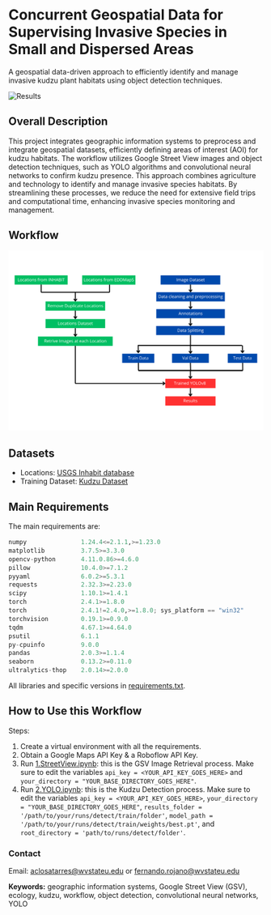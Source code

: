 # Concurrent Geospatial Data for Supervising Invasive Species in Small and Dispersed Areas 
A geospatial data-driven approach to efficiently identify and manage invasive kudzu plant habitats using object detection techniques.

![Results](images/KudzuResults.png)

## Overall Description
This project integrates geographic information systems to preprocess and integrate geospatial datasets, efficiently defining areas of interest (AOI) for kudzu habitats. The workflow utilizes Google Street View images and object detection techniques, such as YOLO algorithms and convolutional neural networks to confirm kudzu presence. This approach combines agriculture and technology to identify and manage invasive species habitats. By streamlining these processes, we reduce the need for extensive field trips and computational time, enhancing invasive species monitoring and management.


## Workflow
![Workflow of our proposed model](images/diagram.png)

## Datasets
- Locations: [USGS Inhabit database](https://gis.usgs.gov/inhabit/)
- Training Dataset: [Kudzu Dataset](https://universe.roboflow.com/test-mhm3s/kudzu_full_images/dataset/10)

## Main Requirements
The main requirements are:
```python
numpy               1.24.4<=2.1.1,>=1.23.0
matplotlib          3.7.5>=3.3.0
opencv-python       4.11.0.86>=4.6.0
pillow              10.4.0>=7.1.2
pyyaml              6.0.2>=5.3.1
requests            2.32.3>=2.23.0
scipy               1.10.1>=1.4.1
torch               2.4.1>=1.8.0
torch               2.4.1!=2.4.0,>=1.8.0; sys_platform == "win32"
torchvision         0.19.1>=0.9.0
tqdm                4.67.1>=4.64.0
psutil              6.1.1
py-cpuinfo          9.0.0
pandas              2.0.3>=1.1.4
seaborn             0.13.2>=0.11.0
ultralytics-thop    2.0.14>=2.0.0
```
All libraries and specific versions in [requirements.txt](requirements.txt).

## How to Use this Workflow
Steps:
1. Create a virtual environment with all the requirements.
2. Obtain a Google Maps API Key & a Roboflow API Key.
3. Run [1.StreetView.ipynb](1.StreetView.ipynb): this is the GSV Image Retrieval process. Make sure to edit the variables `api_key = <YOUR_API_KEY_GOES_HERE>` and `your_directory = "YOUR_BASE_DIRECTORY_GOES_HERE"`.
4. Run [2.YOLO.ipynb](2.YOLO.ipynb): this is the Kudzu Detection process. Make sure to edit the variables `api_key = <YOUR_API_KEY_GOES_HERE>`, `your_directory = "YOUR_BASE_DIRECTORY_GOES_HERE"`, `results_folder = '/path/to/your/runs/detect/train/folder'`, `model_path = '/path/to/your/runs/detect/train/weights/best.pt'`, and `root_directory = 'path/to/runs/detect/folder'`.

### Contact
Email: aclosatarres@wvstateu.edu or fernando.rojano@wvstateu.edu

**Keywords:** geographic information systems, Google Street View (GSV), ecology, kudzu, workflow, object detection, convolutional neural networks, YOLO
